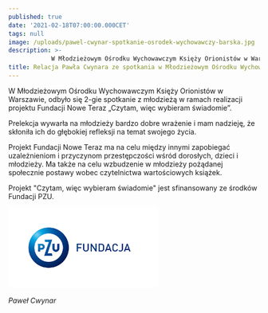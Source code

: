 ```yaml
---
published: true
date: '2021-02-18T07:00:00.000CET'
tags: null
image: /uploads/pawel-cwynar-spotkanie-osrodek-wychowawczy-barska.jpg
description: >-
            W Młodzieżowym Ośrodku Wychowawczym Księży Orionistów w Warszawie, odbyło się 2-gie spotkanie z młodzieżą w ramach realizacji projektu Fundacji Nowe Teraz „Czytam, więc wybieram świadomie”. 
title: Relacja Pawła Cwynara ze spotkania w Młodzieżowym Ośrodku Wychowawczym Księży Orionistów
---
```


W Młodzieżowym Ośrodku Wychowawczym Księży Orionistów w Warszawie, odbyło się 2-gie spotkanie z młodzieżą w ramach realizacji projektu Fundacji Nowe Teraz „Czytam, więc wybieram świadomie”. 

Prelekcja wywarła na młodzieży bardzo dobre wrażenie i mam nadzieję, że skłoniła ich do głębokiej refleksji na temat swojego życia.

Projekt Fundacji Nowe Teraz ma na celu między innymi zapobiegać uzależnieniom i przyczynom przestępczości wśród dorosłych, dzieci i młodzieży. Ma także na celu wzbudzenie w młodzieży pożądanej społecznie postawy wobec czytelnictwa wartościowych książek.

Projekt "Czytam, więc wybieram świadomie" jest sfinansowany ze środków Fundacji PZU.

![Logo Fundacja PZU](/assets/img/logo-fundacja-pzu-poziom.jpg)

*Paweł Cwynar*



